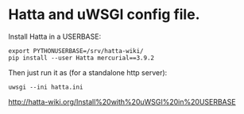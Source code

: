 # Hatta and uWSGI config file.

Install Hatta in a USERBASE:

```
export PYTHONUSERBASE=/srv/hatta-wiki/
pip install --user Hatta mercurial==3.9.2
```

Then just run it as (for a standalone http server):

```
uwsgi --ini hatta.ini
```

http://hatta-wiki.org/Install%20with%20uWSGI%20in%20USERBASE
